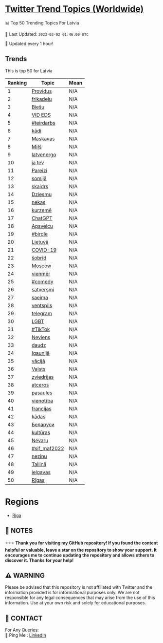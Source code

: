 [Twitter Trend Topics (Worldwide)](https://github.com/ErcinDedeoglu/Twitter-Trend-Topics)
==========


📊 Top 50 Trending Topics For Latvia

📆 Last Updated: `2023-03-02 01:46:00 UTC`

🔧 Updated every 1 hour!


## Trends

This is top 50 for Latvia

| Ranking | Topic | Mean |
| ------- | ------------ | ------------ |
| 1 | [Providus](http://twitter.com/search?q=Providus) | N/A |
| 2 | [frikadeļu](http://twitter.com/search?q=frikade%c4%bcu) | N/A |
| 3 | [Biešu](http://twitter.com/search?q=Bie%c5%a1u) | N/A |
| 4 | [VID EDS](http://twitter.com/search?q=VID+EDS) | N/A |
| 5 | [#teirdarbs](http://twitter.com/search?q=%23teirdarbs) | N/A |
| 6 | [kādi](http://twitter.com/search?q=k%c4%81di) | N/A |
| 7 | [Maskavas](http://twitter.com/search?q=Maskavas) | N/A |
| 8 | [Mīļš](http://twitter.com/search?q=M%c4%ab%c4%bc%c5%a1) | N/A |
| 9 | [latvenergo](http://twitter.com/search?q=latvenergo) | N/A |
| 10 | [ja tev](http://twitter.com/search?q=ja+tev) | N/A |
| 11 | [Pareizi](http://twitter.com/search?q=Pareizi) | N/A |
| 12 | [somijā](http://twitter.com/search?q=somij%c4%81) | N/A |
| 13 | [skaidrs](http://twitter.com/search?q=skaidrs) | N/A |
| 14 | [Dziesmu](http://twitter.com/search?q=Dziesmu) | N/A |
| 15 | [nekas](http://twitter.com/search?q=nekas) | N/A |
| 16 | [kurzemē](http://twitter.com/search?q=kurzem%c4%93) | N/A |
| 17 | [ChatGPT](http://twitter.com/search?q=ChatGPT) | N/A |
| 18 | [Apsveicu](http://twitter.com/search?q=Apsveicu) | N/A |
| 19 | [#birdle](http://twitter.com/search?q=%23birdle) | N/A |
| 20 | [Lietuvā](http://twitter.com/search?q=Lietuv%c4%81) | N/A |
| 21 | [COVID-19](http://twitter.com/search?q=COVID-19) | N/A |
| 22 | [šobrīd](http://twitter.com/search?q=%c5%a1obr%c4%abd) | N/A |
| 23 | [Moscow](http://twitter.com/search?q=Moscow) | N/A |
| 24 | [vienmēr](http://twitter.com/search?q=vienm%c4%93r) | N/A |
| 25 | [#comedy](http://twitter.com/search?q=%23comedy) | N/A |
| 26 | [satversmi](http://twitter.com/search?q=satversmi) | N/A |
| 27 | [saeima](http://twitter.com/search?q=saeima) | N/A |
| 28 | [ventspils](http://twitter.com/search?q=ventspils) | N/A |
| 29 | [telegram](http://twitter.com/search?q=telegram) | N/A |
| 30 | [LGBT](http://twitter.com/search?q=LGBT) | N/A |
| 31 | [#TikTok](http://twitter.com/search?q=%23TikTok) | N/A |
| 32 | [Neviens](http://twitter.com/search?q=Neviens) | N/A |
| 33 | [daudz](http://twitter.com/search?q=daudz) | N/A |
| 34 | [Igaunijā](http://twitter.com/search?q=Igaunij%c4%81) | N/A |
| 35 | [vācijā](http://twitter.com/search?q=v%c4%81cij%c4%81) | N/A |
| 36 | [Valsts](http://twitter.com/search?q=Valsts) | N/A |
| 37 | [zviedrijas](http://twitter.com/search?q=zviedrijas) | N/A |
| 38 | [atceros](http://twitter.com/search?q=atceros) | N/A |
| 39 | [pasaules](http://twitter.com/search?q=pasaules) | N/A |
| 40 | [vienotība](http://twitter.com/search?q=vienot%c4%abba) | N/A |
| 41 | [francijas](http://twitter.com/search?q=francijas) | N/A |
| 42 | [kādas](http://twitter.com/search?q=k%c4%81das) | N/A |
| 43 | [Беларуси](http://twitter.com/search?q=%d0%91%d0%b5%d0%bb%d0%b0%d1%80%d1%83%d1%81%d0%b8) | N/A |
| 44 | [kultūras](http://twitter.com/search?q=kult%c5%abras) | N/A |
| 45 | [Nevaru](http://twitter.com/search?q=Nevaru) | N/A |
| 46 | [#sif_maf2022](http://twitter.com/search?q=%23sif_maf2022) | N/A |
| 47 | [nezinu](http://twitter.com/search?q=nezinu) | N/A |
| 48 | [Tallinā](http://twitter.com/search?q=Tallin%c4%81) | N/A |
| 49 | [jelgavas](http://twitter.com/search?q=jelgavas) | N/A |
| 50 | [Rīgas](http://twitter.com/search?q=R%c4%abgas) | N/A |



# Regions

* [Riga](</Latvia/Riga.md>)



## 📝 NOTES

⭐⭐⭐ **Thank you for visiting my GitHub repository! If you found the content helpful or valuable, leave a star on the repository to show your support. It encourages me to continue updating the repository and allows others to discover it. Thanks for your help!**


## ⚠️ WARNING

Please be advised that this repository is not affiliated with Twitter and the information provided is for informational purposes only. We are not responsible for any legal consequences that may arise from the use of this information. Use at your own risk and solely for educational purposes.


## 📨 CONTACT

 For Any Queries:  
            🏓 Ping Me : [LinkedIn](https://www.linkedin.com/in/ercindedeoglu/)
